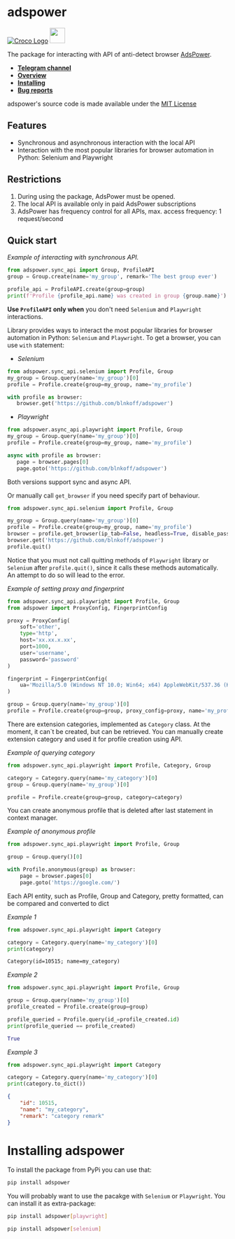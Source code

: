 # adspower

[![Croco Logo](https://i.ibb.co/G5Pjt6M/logo.png)](https://t.me/crocofactory) <a href="https://www.adspower.com"><img height="35" src="https://www.adspower.com/dist/logo_global.png"></a>

The package for interacting with API of anti-detect browser [AdsPower](https://www.adspower.com).

- **[Telegram channel](https://t.me/crocofactory)**
- **[Overview](#quick-start)**
- **[Installing](#installing-adspower)**
- **[Bug reports](https://github.com/blnkoff/adspower/issues)**

adspower's source code is made available under the [MIT License](LICENSE)
         
## Features
- Synchronous and asynchronous interaction with the local API
- Interaction with the most popular libraries for browser automation in Python: Selenium and Playwright

## Restrictions
1. During using the package, AdsPower must be opened. 
2. The local API is available only in paid AdsPower subscriptions
3. AdsPower has frequency control for all APIs, max. access frequency: 1 request/second 

## Quick start

*Example of interacting with synchronous API.*

```python
from adspower.sync_api import Group, ProfileAPI
group = Group.create(name='my_group', remark='The best group ever')

profile_api = ProfileAPI.create(group=group)  
print(f'Profile {profile_api.name} was created in group {group.name}')
```

**Use `ProfileAPI` only when** you don't need `Selenium` and `Playwright` interactions.

Library provides ways to interact the most popular libraries for browser automation in Python: `Selenium` and `Playwright`.
To get a browser, you can use `with` statement:

- *Selenium*

```python
from adspower.sync_api.selenium import Profile, Group
my_group = Group.query(name='my_group')[0]
profile = Profile.create(group=my_group, name='my_profile')

with profile as browser:
   browser.get('https://github.com/blnkoff/adspower')
```

- *Playwright*

```python
from adspower.async_api.playwright import Profile, Group
my_group = Group.query(name='my_group')[0]
profile = Profile.create(group=my_group, name='my_profile')

async with profile as browser:
   page = browser.pages[0]
   page.goto('https://github.com/blnkoff/adspower')
```

Both versions support sync and async API.

Or manually call `get_browser` if you need specify part of behaviour.
```python
from adspower.sync_api.selenium import Profile, Group

my_group = Group.query(name='my_group')[0]
profile = Profile.create(group=my_group, name='my_profile')
browser = profile.get_browser(ip_tab=False, headless=True, disable_password_filling=True)
browser.get('https://github.com/blnkoff/adspower')
profile.quit()
```

Notice that you must not call quitting methods of `Playwright` library or `Selenium` after `profile.quit()`, since 
it calls these methods automatically. An attempt to do so will lead to the error.
           
*Example of setting proxy and fingerprint*

```python
from adspower.sync_api.playwright import Profile, Group
from adspower import ProxyConfig, FingerprintConfig

proxy = ProxyConfig(
    soft='other',
    type='http',
    host='xx.xx.x.xx',
    port=1000,
    user='username',
    password='password'
)

fingerprint = FingerprintConfig(
    ua='Mozilla/5.0 (Windows NT 10.0; Win64; x64) AppleWebKit/537.36 (KHTML, like Gecko) Chrome/122.0.6261.112 Safari/537.36'
)

group = Group.query(name='my_group')[0]
profile = Profile.create(group=group, proxy_config=proxy, name='my_profile', fingerprint_config=fingerprint)
```

There are extension categories, implemented as `Category` class. At the moment, it can`t be created, but can be retrieved.
You can manually create extension category and used it for profile creation using API.
  
*Example of querying category* 

```python
from adspower.sync_api.playwright import Profile, Category, Group

category = Category.query(name='my_category')[0]
group = Group.query(name='my_group')[0]

profile = Profile.create(group=group, category=category)
```

You can create anonymous profile that is deleted after last statement in context manager.
   
*Example of anonymous profile*
```python
from adspower.sync_api.playwright import Profile, Group

group = Group.query()[0]

with Profile.anonymous(group) as browser:
    page = browser.pages[0]
    page.goto('https://google.com/')
```

Each API entity, such as Profile, Group and Category, pretty formatted, can be compared and converted to dict
     
*Example 1*

```python
from adspower.sync_api.playwright import Category

category = Category.query(name='my_category')[0]
print(category) 
```

```markdown
Category(id=10515; name=my_category)
```
  
*Example 2*

```python
from adspower.sync_api.playwright import Profile, Group

group = Group.query(name='my_group')[0]
profile_created = Profile.create(group=group)

profile_queried = Profile.query(id_=profile_created.id)
print(profile_queried == profile_created)
```

```python
True
```

*Example 3*
```python
from adspower.sync_api.playwright import Category

category = Category.query(name='my_category')[0]
print(category.to_dict())
```

```json
{
    "id": 10515, 
    "name": "my_category", 
    "remark": "category remark"
}
```

# Installing adspower
To install the package from PyPi you can use that:

```sh
pip install adspower
```

You will probably want to use the pacakge with `Selenium` or `Playwright`. You can install it as extra-package:

```sh
pip install adspower[playwright]
```

```sh
pip install adspower[selenium]
```
